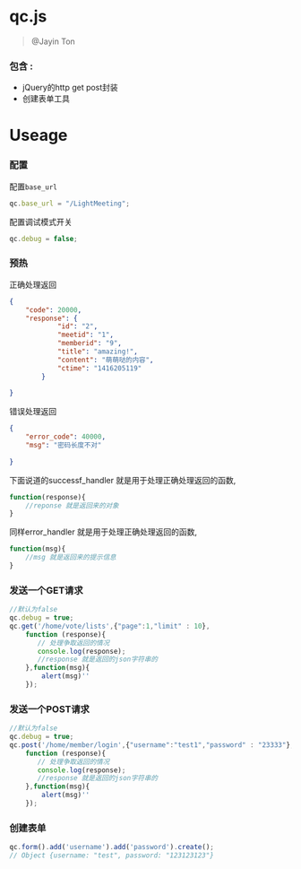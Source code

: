 qc.js
===
> @Jayin Ton

### 包含 :
- jQuery的http get post封装
- 创建表单工具


Useage
===

### 配置
配置`base_url`  
```js
qc.base_url = "/LightMeeting";
```

配置调试模式开关  
```javascript
qc.debug = false;
```

### 预热

正确处理返回  
```json
{
    "code": 20000,
    "response": {
            "id": "2",
            "meetid": "1",
            "memberid": "9",
            "title": "amazing!",
            "content": "萌萌哒的内容",
            "ctime": "1416205119"
        } 
    
}
```

错误处理返回  
```json
{
    "error_code": 40000,
    "msg": "密码长度不对" 
    
}
```

下面说道的successf_handler 就是用于处理正确处理返回的函数,
```javascript
function(response){
    //reponse 就是返回来的对象
}
```

同样error_handler 就是用于处理正确处理返回的函数,
```javascript
function(msg){
    //msg 就是返回来的提示信息
}
```


### 发送一个GET请求
```javascript
//默认为false
qc.debug = true;
qc.get('/home/vote/lists',{"page":1,"limit" : 10},
    function (response){
       // 处理争取返回的情况
       console.log(response);
       //response 就是返回的json字符串的
    },function(msg){
        alert(msg)''
    });
```

### 发送一个POST请求
```javascript
//默认为false
qc.debug = true;
qc.post('/home/member/login',{"username":"test1","password" : "23333"},
    function (response){
       // 处理争取返回的情况
       console.log(response);
       //response 就是返回的json字符串的
    },function(msg){
        alert(msg)''
    });
```

### 创建表单
```javascript
qc.form().add('username').add('password').create();
// Object {username: "test", password: "123123123"} 
```
 
